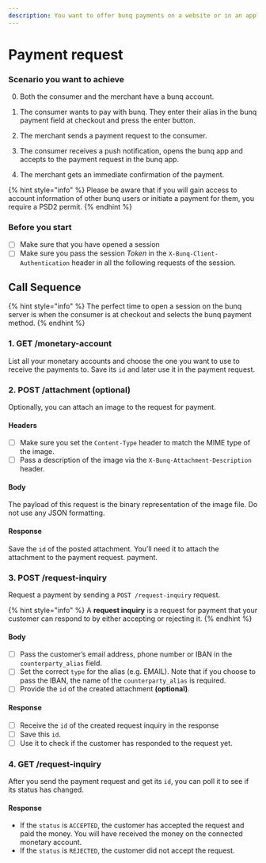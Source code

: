 ```yaml
---
description: You want to offer bunq payments on a website or in an application.
---
```


# Payment request

### Scenario you want to achieve

0. Both the consumer and the merchant have a bunq account.

1. The consumer wants to pay with bunq. They enter their alias in the bunq payment field at checkout and press the enter button. 
2. The merchant sends a payment request to the consumer. 
3. The consumer receives a push notification, opens the bunq app and accepts to the payment request in the bunq app.
4. The merchant gets an immediate confirmation of the payment. 

{% hint style="info" %}
Please be aware that if you will gain access to account information of other bunq users or initiate a payment for them, you require a PSD2 permit.
{% endhint %}

### Before you start

* [ ] Make sure that you have opened a session
* [ ] Make sure you pass the session _Token_ in the `X-Bunq-Client-Authentication` header in all the following requests of the session.

## Call Sequence

{% hint style="info" %}
The perfect time to open a session on the bunq server is when the consumer is at checkout and selects the bunq payment method.
{% endhint %}

### 1. GET /monetary-account

List all your monetary accounts and choose the one you want to use to receive the payments to. Save its `id` and later use it in the payment request.

### 2. POST /attachment \(optional\)

Optionally, you can attach an image to the request for payment.

#### **Headers**

* [ ] Make sure you set the `Content-Type` header to match the MIME type of the image. 
* [ ] Pass a description of the image via the `X-Bunq-Attachment-Description` header.

#### **Body**

The payload of this request is the binary representation of the image file. Do not use any JSON formatting.

#### **Response**

Save the `id` of the posted attachment. You’ll need it to attach the attachment to the payment request. payment.

### 3. POST /request-inquiry

Request a payment by sending a `POST /request-inquiry` request. 

{% hint style="info" %}
A **request inquiry** is a request for payment that your customer can respond to by either accepting or rejecting it.
{% endhint %}

#### **Body**

* [ ] Pass the customer’s email address, phone number or IBAN in the `counterparty_alias` field. 
* [ ] Set the correct `type` for the alias \(e.g. EMAIL\). Note that if you choose to pass the IBAN, the name of the `counterparty_alias` is required. 
* [ ] Provide the `id` of the created attachment **\(optional\)**.

#### **Response**

* [ ] Receive the `id` of the created request inquiry in the response
* [ ] Save this `id`. 
* [ ] Use it to check if the customer has responded to the request yet.

### 4. GET /request-inquiry

After you send the payment request and get its `id`, you can poll it to see if its status has changed.

#### **Response**

* If the `status` is `ACCEPTED`, the customer has accepted the request and paid the money. You will have received the money on the connected monetary account. 
* If the `status` is `REJECTED`, the customer did not accept the request.

